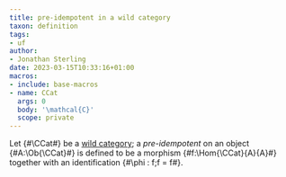 ```yaml
---
title: pre-idempotent in a wild category
taxon: definition
tags:
- uf
author:
- Jonathan Sterling
date: 2023-03-15T10:33:16+01:00
macros:
- include: base-macros
- name: CCat
  args: 0
  body: '\mathcal{C}'
  scope: private
---
```


Let {#\CCat#} be a [wild category](jms-0037); a *pre-idempotent* on an object {#A:\Ob{\CCat}#} is defined to be a morphism {#f:\Hom{\CCat}{A}{A}#} together with an identification {#\phi : f;f = f#}.
